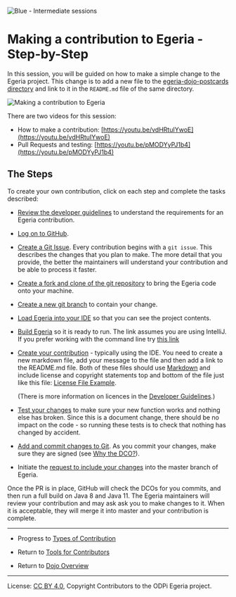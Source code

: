 <!-- SPDX-License-Identifier: CC-BY-4.0 -->
<!-- Copyright Contributors to the ODPi Egeria project 2020. -->

![Blue - Intermediate sessions](egeria-dojo-session-coding-blue-intermediate-session.png)

# Making a contribution to Egeria - Step-by-Step

In this session, you will be guided on how to make a simple change to the Egeria project.
This change is to add a new file to the
[egeria-dojo-postcards directory](https://github.com/tcnt/egeria/tree/master/open-metadata-resources/open-metadata-tutorials/egeria-dojo-postcards)
and link to it in the `README.md` file of the same directory.

![Making a contribution to Egeria](egeria-dojo-day-2-3-contribution-to-egeria.png)

There are two videos for this session:

* How to make a contribution: [https://youtu.be/vdHRtuIYwoE](https://youtu.be/vdHRtuIYwoE)
* Pull Requests and testing: [https://youtu.be/pMODYyPJ1b4](https://youtu.be/pMODYyPJ1b4)
## The Steps

To create your own contribution, click on each step and complete the tasks described:

* [Review the developer guidelines](../../../developer-resources/Developer-Guidelines.md) to understand the requirements
  for an Egeria contribution.

* [Log on to GitHub](../git-and-git-hub-tutorial/task-getting-git-hub-id.md).

* [Create a Git Issue](../git-and-git-hub-tutorial/task-creating-an-issue-on-git-hub.md). 
  Every contribution begins with a `git issue`. This describes the changes that you plan to make.
  The more detail that you provide, the better the maintainers will understand your contribution and
  be able to process it faster.
  
* [Create a fork and clone of the git repository](../git-and-git-hub-tutorial/task-creating-a-fork-and-clone.md)
  to bring the Egeria code onto your machine.

* [Create a new git branch](../git-and-git-hub-tutorial/task-adding-changes-to-git.md) to contain your change.

* [Load Egeria into your IDE](../intellij-tutorial/task-loading-egeria-into-intellij.md) so that you can see the project contents.

* [Build Egeria](../intellij-tutorial/task-building-egeria-in-intellij.md) so it is ready to run.
  The link assumes you are using IntelliJ.  If you prefer working with the command line try [this link](../building-egeria-tutorial/task-building-egeria-source.md)

* [Create your contribution](../intellij-tutorial/task-creating-content-with-intellij.md) - typically using the IDE.
  You need to create a new markdown file, add your message to the file and then add a link to the README.md file.
  Both of these files should use [Markdown](../../../developer-resources/tools/Markdown.md) and
  include license and copyright statements top and bottom of the file just like this file: 
  [License File Example](https://raw.githubusercontent.com/odpi/egeria/master/developer-resources/License-Example-Files/License_for_Markdown_Files.md).
  
  (There is more information on licences in the [Developer Guidelines](../../../developer-resources/Developer-Guidelines.md).)

* [Test your changes](../testing-egeria-tutorial) to make sure your new function works and nothing else has broken.
  Since this is a document change, there should be no impact on the code - so running these tests is to check that
  nothing has changed by accident.

* [Add and commit changes to Git](../git-and-git-hub-tutorial/task-adding-changes-to-git.md).
  As you commit your changes, make sure they are signed (see [Why the DCO?](../../../developer-resources/why-the-dco.md)).

* Initiate the [request to include your changes](../git-and-git-hub-tutorial/task-git-pull-push-pr.md) into the master branch of Egeria.
  
Once the PR is in place, GitHub will check the DCOs for you commits, and then run a full build on Java 8 and Java 11.
The Egeria maintainers will review your contribution and may ask
ask you to make changes to it.  When it is acceptable, they will merge it into master
and your contribution is complete.


----
* Progress to [Types of Contribution](egeria-dojo-day-2-4-types-of-contribution.md)


* Return to [Tools for Contributors](egeria-dojo-day-2-2-tools-for-contributors.md)
* Return to [Dojo Overview](.)

----
License: [CC BY 4.0](https://creativecommons.org/licenses/by/4.0/),
Copyright Contributors to the ODPi Egeria project.